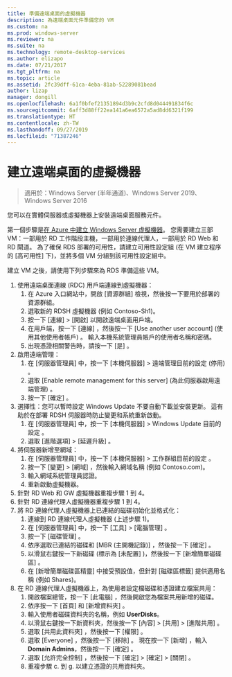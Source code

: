 ```yaml
---
title: 準備遠端桌面的虛擬機器
description: 為遠端桌面元件準備您的 VM
ms.custom: na
ms.prod: windows-server
ms.reviewer: na
ms.suite: na
ms.technology: remote-desktop-services
ms.author: elizapo
ms.date: 07/21/2017
ms.tgt_pltfrm: na
ms.topic: article
ms.assetid: 2fc39dff-61ca-4eba-81ab-52289081bead
author: lizap
manager: dongill
ms.openlocfilehash: 6a1f0bfef21351894d3b9c2cfd8d044491834f6c
ms.sourcegitcommit: 6aff3d88ff22ea141a6ea6572a5ad8dd6321f199
ms.translationtype: HT
ms.contentlocale: zh-TW
ms.lasthandoff: 09/27/2019
ms.locfileid: "71387246"
---
```

# <a name="create-virtual-machines-for-remote-desktop"></a>建立遠端桌面的虛擬機器

>適用於：Windows Server (半年通道)、Windows Server 2019、Windows Server 2016

您可以在實體伺服器或虛擬機器上安裝遠端桌面服務元件。 

第一個步驟是[在 Azure 中建立 Windows Server 虛擬機器](/azure/virtual-machines/windows/quick-create-portal)。 您需要建立三部 VM：一部用於 RD 工作階段主機，一部用於連線代理人，一部用於 RD Web 和 RD 閘道。 為了確保 RDS 部署的可用性，請建立可用性設定組 (在 VM 建立程序的 [高可用性]  下)，並將多個 VM 分組到該可用性設定組中。
 
建立 VM 之後，請使用下列步驟來為 RDS 準備這些 VM。

1.  使用遠端桌面連線 (RDC) 用戶端連線到虛擬機器：  
    1.  在 Azure 入口網站中，開啟 [資源群組] 檢視，然後按一下要用於部署的資源群組。  
    2.  選取新的 RDSH 虛擬機器 (例如 Contoso-Sh1)。  
    3.  按一下 [連線] > [開啟]  以開啟遠端桌面用戶端。  
    4.  在用戶端，按一下 [連線]  ，然後按一下 [Use another user account] \(使用其他使用者帳戶\)  。 輸入本機系統管理員帳戶的使用者名稱和密碼。  
    5.  出現憑證相關警告時，請按一下 [是]  。  
2.  啟用遠端管理：  
    1.  在 [伺服器管理員] 中，按一下 [本機伺服器] > 遠端管理目前的設定 (停用)  。  
    2.  選取 [Enable remote management for this server] \(為此伺服器啟用遠端管理\)  。  
    3.  按一下 [確定]  。  
3.  選擇性：您可以暫時設定 Windows Update 不要自動下載並安裝更新。 這有助於在部署 RDSH 伺服器時防止變更和系統重新啟動。  
    1.  在 [伺服器管理員] 中，按一下 [本機伺服器] > Windows Update 目前的設定  。  
    2.  選取 [進階選項] > [延遲升級]  。   
4.  將伺服器新增至網域：  
    1.  在 [伺服器管理員] 中，按一下 [本機伺服器] > 工作群組目前的設定  。  
    2.  按一下 [變更] > [網域]  ，然後輸入網域名稱 (例如 Contoso.com)。  
    3.  輸入網域系統管理員認證。  
    4.  重新啟動虛擬機器。  
5.  針對 RD Web 和 GW 虛擬機器重複步驟 1 到 4。  
6.  針對 RD 連線代理人虛擬機器重複步驟 1 到 4。  
7.  將 RD 連線代理人虛擬機器上已連結的磁碟初始化並格式化：  
    1.  連線到 RD 連線代理人虛擬機器 (上述步驟 1)。  
    2.  在 [伺服器管理員] 中，按一下 [工具] > [電腦管理]  。  
    3.  按一下 [磁碟管理]  。  
    4.  依序選取已連結的磁碟和 [MBR (主開機記錄)]  ，然後按一下 [確定]  。  
    5.  以滑鼠右鍵按一下新磁碟 (標示為 [未配置]  )，然後按一下 [新增簡單磁碟區]  。  
    6.  在 [新增簡單磁碟區精靈]  中接受預設值，但針對 [磁碟區標籤]  提供適用名稱 (例如 Shares)。  
8.  在 RD 連線代理人虛擬機器上，為使用者設定檔磁碟和憑證建立檔案共用：   
    1.  開啟檔案總管，按一下 [此電腦]  ，然後開啟您為檔案共用新增的磁碟。  
    2.  依序按一下 [首頁]  和 [新增資料夾]  。  
    3.  輸入使用者磁碟資料夾的名稱，例如 **UserDisks**。  
    4.  以滑鼠右鍵按一下新資料夾，然後按一下 [內容] > [共用] > [進階共用]  。  
    5.  選取 [共用此資料夾]  ，然後按一下 [權限]  。  
    6.  選取 [Everyone]  ，然後按一下 [移除]  。 現在按一下 [新增]  ，輸入 **Domain Admins**，然後按一下 [確定]  。  
    7.  選取 [允許完全控制]  ，然後按一下 [確定] > [確定] > [關閉]  。  
    8.  重複步驟 c. 到 g. 以建立憑證的共用資料夾。   


